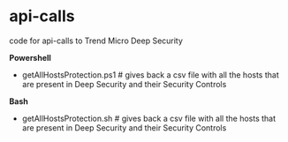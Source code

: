 # api-calls
code for api-calls to Trend Micro Deep Security

<b>Powershell</b>
- getAllHostsProtection.ps1 # gives back a csv file with all the hosts that are present in Deep Security and their Security Controls

<b>Bash</b>
- getAllHostsProtection.sh # gives back a csv file with all the hosts that are present in Deep Security and their Security Controls
